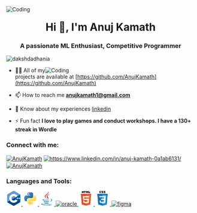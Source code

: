 <img align="center" alt="Coding" width="800" src="https://media.giphy.com/media/qgQUggAC3Pfv687qPC/giphy.gif" alt="Developer GIF" style="float: right;">

<h1 align="center">Hi 👋, I'm Anuj Kamath</h1>
<h3 align="center">A passionate ML Enthusiast, Competitive Programmer</h3>

<p align="centre"> <img src="https://komarev.com/ghpvc/?username=dakshdadhania&label=Profile%20views&color=0e75b6&style=flat" alt="dakshdadhania" /> </p>


<img align="right" alt="Coding" width="400" src="https://media.giphy.com/media/765ccrAiB0g9z6EApL/giphy.gif" alt="Developer GIF" style="float: right;">


- 👨‍💻 All of my projects are available at [https://github.com/AnujKamath](https://github.com/AnujKamath)

- 📫 How to reach me **anujkamath1@gmail.com**

- 📄 Know about my experiences [linkedin](https://www.linkedin.com/in/anuj-kamath-0a1ab6131/)

- ⚡ Fun fact **I love to play games and conduct workshops. I have a 130+ streak in Wordle**

<h3 align="left">Connect with me:</h3>
<p align="left">
<a href="https://www.instagram.com/gold_rhino10" target="blank"><img align="center" src="https://raw.githubusercontent.com/rahuldkjain/github-profile-readme-generator/master/src/images/icons/Social/instagram.svg" alt="AnujKamath" height="30" width="40" /></a>
<a href="https://www.linkedin.com/in/anuj-kamath-0a1ab6131" target="blank"><img align="center" src="https://raw.githubusercontent.com/rahuldkjain/github-profile-readme-generator/master/src/images/icons/Social/linked-in-alt.svg" alt="https://www.linkedin.com/in/anuj-kamath-0a1ab6131/" height="30" width="40" /></a>
<a href="https://leetcode.com/anujkamath2/" target="blank"><img align="center" src="https://raw.githubusercontent.com/rahuldkjain/github-profile-readme-generator/master/src/images/icons/Social/leet-code.svg" alt="AnujKamath" height="30" width="40" /></a>
</p>


<h3 align="left">Languages and Tools:</h3>
<p align="left">
<a href="https://www.w3schools.com/cpp/" target="_blank" rel="noreferrer"> <img src="https://raw.githubusercontent.com/devicons/devicon/master/icons/cplusplus/cplusplus-original.svg" alt="cplusplus" width="40" height="40"/> </a>
<a href="https://www.w3schools.com/python/" target="_blank" rel="noreferrer"> <img src="https://raw.githubusercontent.com/devicons/devicon/master/icons/python/python-original.svg" alt="python" width="40" height="40"/> </a>
<a href="https://www.java.com" target="_blank" rel="noreferrer"> <img src="https://raw.githubusercontent.com/devicons/devicon/master/icons/java/java-original.svg" alt="java" width="40" height="40"/> </a>
<a href="https://www.oracle.com/database/" target="_blank" rel="noreferrer"> <img src="https://www.vectorlogo.zone/logos/oracle/oracle-icon.svg" alt="oracle" width="40" height="40"/> </a>
<a href="https://www.w3.org/html/" target="_blank" rel="noreferrer"> <img src="https://raw.githubusercontent.com/devicons/devicon/master/icons/html5/html5-original-wordmark.svg" alt="html5" width="40" height="40"/> </a>
<a href="https://www.w3schools.com/css/" target="_blank" rel="noreferrer"> <img src="https://raw.githubusercontent.com/devicons/devicon/master/icons/css3/css3-original-wordmark.svg" alt="css3" width="40" height="40"/> </a>
<a href="https://www.figma.com/" target="_blank" rel="noreferrer"> <img src="https://www.vectorlogo.zone/logos/figma/figma-icon.svg" alt="figma" width="40" height="40"/> </a>
</p>



